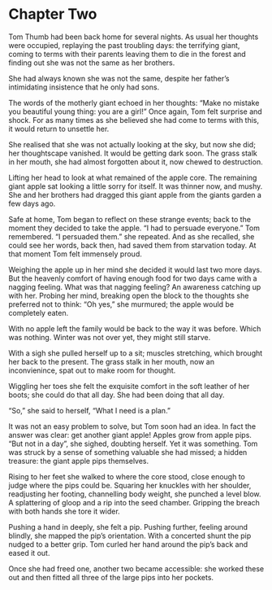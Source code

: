 # Chapter Two

Tom Thumb had been back home for several nights. As usual her thoughts were occupied, replaying the past troubling days: the terrifying giant, coming to terms with their parents leaving them to die in the forest and finding out she was not the same as her brothers.

She had always known she was not the same, despite her father’s intimidating insistence that he only had sons.

The words of the motherly giant echoed in her thoughts: “Make no mistake you beautiful young thing: you are a girl!” Once again, Tom felt surprise and shock. For as many times as she believed she had come to terms with this, it would return to unsettle her.

She realised that she was not actually looking at the sky, but now she did; her thoughtscape vanished. It would be getting dark soon. The grass stalk in her mouth, she had almost forgotten about it, now chewed to destruction.

Lifting her head to look at what remained of the apple core. The remaining giant apple sat looking a little sorry for itself. It was thinner now, and mushy. She and her brothers had dragged this giant apple from the giants garden a few days ago.

Safe at home, Tom began to reflect on these strange events; back to the moment they decided to take the apple. “I had to persuade everyone.” Tom remembered. “I persuaded them.” she repeated. And as she recalled, she could see her words, back then, had saved them from starvation today. At that moment Tom felt immensely proud.

Weighing the apple up in her mind she decided it would last two more days. But the heavenly comfort of having enough food for two days came with a nagging feeling. What was that nagging feeling? An awareness catching up with her. Probing her mind, breaking open the block to the thoughts she preferred not to think: “Oh yes,” she murmured; the apple would be completely eaten. 

With no apple left the family would be back to the way it was before. Which was nothing. Winter was not over yet, they might still starve.

With a sigh she pulled herself up to a sit; muscles stretching, which brought her back to the present. The grass stalk in her mouth, now an inconvienince, spat out to make room for thought.

Wiggling her toes she felt the exquisite comfort in the soft leather of her boots; she could do that all day. She had been doing that all day.

“So,” she said to herself, “What I need is a plan.”

It was not an easy problem to solve, but Tom soon had an idea. In fact the answer was clear: get another giant apple! Apples grow from apple pips. “But not in a day”, she sighed, doubting herself. Yet it was something. Tom was struck by a sense of something valuable she had missed; a hidden treasure: the giant apple pips themselves.

Rising to her feet she walked to where the core stood, close enough to judge where the pips could be. Squaring her knuckles with her shoulder, readjusting her footing, channelling body weight, she punched a level blow. A splattering of gloop and a rip into the seed chamber. Gripping the breach with both hands she tore it wider.

Pushing a hand in deeply, she felt a pip. Pushing further, feeling around blindly, she mapped the pip’s orientation. With a concerted shunt the pip nudged to a better grip. Tom curled her hand around the pip’s back and eased it out.

Once she had freed one, another two became accessible: she worked these out and then fitted all three of the large pips into her pockets.
